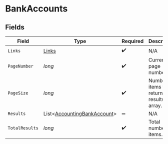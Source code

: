 # BankAccounts


## Fields

| Field                                                                       | Type                                                                        | Required                                                                    | Description                                                                 |
| --------------------------------------------------------------------------- | --------------------------------------------------------------------------- | --------------------------------------------------------------------------- | --------------------------------------------------------------------------- |
| `Links`                                                                     | [Links](../../Models/Shared/Links.md)                                       | :heavy_check_mark:                                                          | N/A                                                                         |
| `PageNumber`                                                                | *long*                                                                      | :heavy_check_mark:                                                          | Current page number.                                                        |
| `PageSize`                                                                  | *long*                                                                      | :heavy_check_mark:                                                          | Number of items to return in results array.                                 |
| `Results`                                                                   | List<[AccountingBankAccount](../../Models/Shared/AccountingBankAccount.md)> | :heavy_minus_sign:                                                          | N/A                                                                         |
| `TotalResults`                                                              | *long*                                                                      | :heavy_check_mark:                                                          | Total number of items.                                                      |